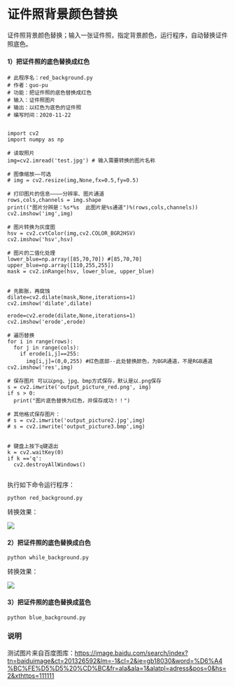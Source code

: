 # 证件照背景颜色替换
证件照背景颜色替换；输入一张证件照，指定背景颜色，运行程序，自动替换证件照底色。


#### 1）把证件照的底色替换成红色
```shell
# 此程序名：red_background.py
# 作者：guo-pu
# 功能：把证件照的底色替换成红色
# 输入：证件照图片
# 输出：以红色为底色的证件照
# 编写时间：2020-11-22


import cv2
import numpy as np

# 读取照片
img=cv2.imread('test.jpg') # 输入需要转换的图片名称

# 图像缩放——可选
# img = cv2.resize(img,None,fx=0.5,fy=0.5)

# 打印图片的信息————分辨率、图片通道
rows,cols,channels = img.shape
print(("图片分辨是：%s*%s  此图片是%s通道")%(rows,cols,channels))
cv2.imshow('img',img)

# 图片转换为灰度图
hsv = cv2.cvtColor(img,cv2.COLOR_BGR2HSV)
cv2.imshow('hsv',hsv)

# 图片的二值化处理
lower_blue=np.array([85,70,70]) #[85,70,70]
upper_blue=np.array([110,255,255])
mask = cv2.inRange(hsv, lower_blue, upper_blue)


# 先膨胀，再腐蚀
dilate=cv2.dilate(mask,None,iterations=1)
cv2.imshow('dilate',dilate)

erode=cv2.erode(dilate,None,iterations=1)
cv2.imshow('erode',erode)

# 遍历替换
for i in range(rows):
  for j in range(cols):
    if erode[i,j]==255:
      img[i,j]=(0,0,255) #红色底部--此处替换颜色，为BGR通道，不是RGB通道
cv2.imshow('res',img)

# 保存图片 可以以png、jpg、bmp方式保存，默认是以.png保存
s = cv2.imwrite('output_picture_red.png', img)
if s > 0:
  print("图片底色替换为红色，并保存成功！！")

# 其他格式保存图片：
# s = cv2.imwrite('output_picture2.jpg',img)
# s = cv2.imwrite('output_picture3.bmp',img)


# 键盘上按下q键退出
k = cv2.waitKey(0)
if k =='q':
  cv2.destroyAllWindows()


```
执行如下命令运行程序：

```shell
python red_background.py
```
转换效果：

<img src="https://github.com/guo-pu/ID_photo_background_color/blob/master/%E8%BD%AC%E6%8D%A2%E6%95%88%E6%9E%9C%E5%9B%BE/%E8%BD%AC%E6%8D%A2%E4%B8%BA%E7%BA%A2%E8%89%B2%E5%BA%95%E5%9B%BE.png" /><br/>

#### 2）把证件照的底色替换成白色

```shell
python while_background.py
```
转换效果：

<img src="https://github.com/guo-pu/ID_photo_background_color/blob/master/%E8%BD%AC%E6%8D%A2%E6%95%88%E6%9E%9C%E5%9B%BE/%E8%BD%AC%E6%8D%A2%E4%B8%BA%E7%99%BD%E8%89%B2%E5%BA%95%E5%9B%BE.png" /><br/>

#### 3）把证件照的底色替换成蓝色

```shell
python blue_background.py
```

### 说明
测试图片来自百度图库：https://image.baidu.com/search/index?tn=baiduimage&ct=201326592&lm=-1&cl=2&ie=gb18030&word=%D6%A4%BC%FE%D5%D5%20%CD%BC&fr=ala&ala=1&alatpl=adress&pos=0&hs=2&xthttps=111111
